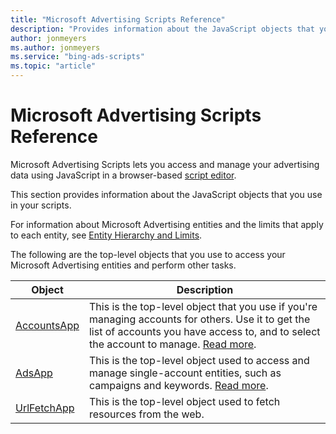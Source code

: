 ```yaml
---
title: "Microsoft Advertising Scripts Reference"
description: "Provides information about the JavaScript objects that you use in your scripts."
author: jonmeyers
ms.author: jonmeyers
ms.service: "bing-ads-scripts"
ms.topic: "article"
---
```


# Microsoft Advertising Scripts Reference

Microsoft Advertising Scripts lets you access and manage your advertising data using JavaScript in a browser-based [script editor](./get-started.md).

This section provides information about the JavaScript objects that you use in your scripts.

For information about Microsoft Advertising entities and the limits that apply to each entity, see [Entity Hierarchy and Limits](/advertising/guides/entity-hierarchy-limits).

The following are the top-level objects that you use to access your Microsoft Advertising entities and perform other tasks.

|Object|Description|
|-|-
[AccountsApp](./reference/AccountsApp.md)|This is the top-level object that you use if you're managing accounts for others. Use it to get the list of accounts you have access to, and to select the account to manage. [Read more](./guides/multi-account-access.md).
[AdsApp](./reference/AdsApp.md)|This is the top-level object used to access and manage single-account entities, such as campaigns and keywords. [Read more](./guides/single-account-access.md).
[UrlFetchApp](./reference/UrlFetchApp.md)|This is the top-level object used to fetch resources from the web.


